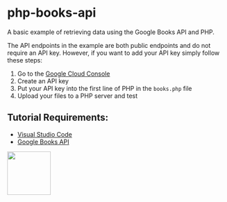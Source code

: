# php-books-api

A basic example of retrieving data using the Google Books API and PHP. 

The API endpoints in the example are both public endpoints and do not require an API key. However, if you want to add your API key simply follow these steps:

1. Go to the [Google Cloud Console](https://console.cloud.google.com/) 
2. Create an API key
3. Put your API key into the first line of PHP in the ```books.php``` file
4. Upload your files to a PHP server and test

## Tutorial Requirements:

* [Visual Studio Code](https://code.visualstudio.com/)
* [Google Books API](https://developers.google.com/books)

<a href="https://codeadam.ca">
<img src="https://codeadam.ca/images/code-block.png" width="100">
</a>
